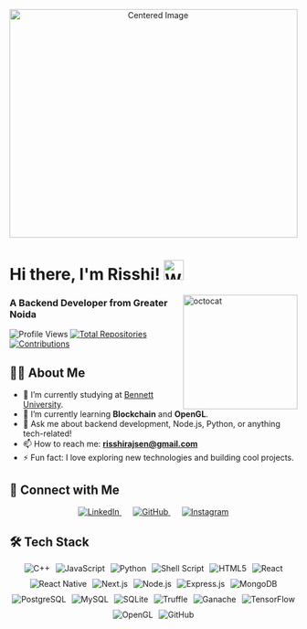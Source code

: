 <p align="center">
    <img style="width: 100%;  height: 400px; object-fit: cover;" src="https://user-images.githubusercontent.com/74038190/225813708-98b745f2-7d22-48cf-9150-083f1b00d6c9.gif" alt="Centered Image">
</p>

# Hi there, I'm Risshi! <img src="https://media.giphy.com/media/hvRJCLFzcasrR4ia7z/giphy.gif" width="35px" alt="Waving hand">
<img style="width: 200px;" alt="octocat" src="https://user-images.githubusercontent.com/74038190/226127923-0e8b7792-7b3c-462b-951b-63c96ba1a5af.gif" align="right">

### A Backend Developer from Greater Noida

<p style="text-decorations:none;">
    <img src="https://komarev.com/ghpvc/?username=codeRisshi25&label=Profile%20Views&color=0e75b6&style=for-the-badge" alt="Profile Views"/>
    <a href="https://github.com/codeRisshi25?tab=repositories" target="_blank">
        <img src="https://img.shields.io/badge/Total%20Repos-25-%2320232a?style=for-the-badge&logo=github" alt="Total Repositories"/>
    </a>
    <a href="https://github.com/codeRisshi25" target="_blank">
        <img src="https://img.shields.io/badge/Contributions-250%2B-%2300C7B7?style=for-the-badge&logo=github" alt="Contributions"/>
    </a>
</p>

## 👨‍💻 About Me

- 🔭 I’m currently studying at <a href="https://www.bennett.edu.in/" target="_blank">Bennett University</a>.
- 🌱 I’m currently learning **Blockchain** and **OpenGL**.
- 💬 Ask me about backend development, Node.js, Python, or anything tech-related!
- 📫 How to reach me: **risshirajsen@gmail.com**
- ⚡ Fun fact: I love exploring new technologies and building cool projects.

## 🤝 Connect with Me

<p align="center">
    <a href="https://www.linkedin.com/in/risshi-is-a-dev/" target="_blank" style="margin: 0 10px;">
        <img src="https://img.icons8.com/doodle/48/000000/linkedin--v2.png" alt="LinkedIn"/>
    </a>
    <a href="https://github.com/codeRisshi25" target="_blank" style="margin: 0 10px;">
        <img src="https://img.icons8.com/doodle/48/000000/github--v1.png" alt="GitHub"/>
    </a>
    <a href="https://instagram.com/__risshi" target="_blank" style="margin: 0 10px;">
        <img src="https://img.icons8.com/doodle/48/000000/instagram-new--v2.png" alt="Instagram"/>
    </a>
</p>

## 🛠️ Tech Stack
<p align="center" style="display: flex; flex-wrap: wrap; justify-content: center; gap: 10px;">
    <img src="https://img.shields.io/badge/c++-%2300599C.svg?style=for-the-badge&logo=c%2B%2B&logoColor=white" alt="C++"/>
    <img src="https://img.shields.io/badge/javascript-%23323330.svg?style=for-the-badge&logo=javascript&logoColor=%23F7DF1E" alt="JavaScript"/>
    <img src="https://img.shields.io/badge/python-3670A0?style=for-the-badge&logo=python&logoColor=ffdd54" alt="Python"/>
    <img src="https://img.shields.io/badge/shell_script-%23121011.svg?style=for-the-badge&logo=gnu-bash&logoColor=white" alt="Shell Script"/>
    <img src="https://img.shields.io/badge/html5-%23E34F26.svg?style=for-the-badge&logo=html5&logoColor=white" alt="HTML5"/>
    <img src="https://img.shields.io/badge/react-%2320232a.svg?style=for-the-badge&logo=react&logoColor=%2361DAFB" alt="React"/>
    <img src="https://img.shields.io/badge/react_native-%2320232a.svg?style=for-the-badge&logo=react&logoColor=%2361DAFB" alt="React Native"/>
    <img src="https://img.shields.io/badge/next.js-%23000000.svg?style=for-the-badge&logo=next.js&logoColor=white" alt="Next.js"/>
    <img src="https://img.shields.io/badge/node.js-6DA55F?style=for-the-badge&logo=node.js&logoColor=white" alt="Node.js"/>
    <img src="https://img.shields.io/badge/express.js-%23404d59.svg?style=for-the-badge&logo=express&logoColor=%2361DAFB" alt="Express.js"/>
    <img src="https://img.shields.io/badge/mongodb-%234ea94b.svg?style=for-the-badge&logo=mongodb&logoColor=white" alt="MongoDB"/>
    <img src="https://img.shields.io/badge/postgres-%23316192.svg?style=for-the-badge&logo=postgresql&logoColor=white" alt="PostgreSQL"/>
    <img src="https://img.shields.io/badge/mysql-4479A1.svg?style=for-the-badge&logo=mysql&logoColor=white" alt="MySQL"/>
    <img src="https://img.shields.io/badge/sqlite-%2307405e.svg?style=for-the-badge&logo=sqlite&logoColor=white" alt="SQLite"/>
    <img src="https://img.shields.io/badge/truffle-%23007ACC.svg?style=for-the-badge&logo=ethereum&logoColor=white" alt="Truffle"/>
    <img src="https://img.shields.io/badge/ganache-%23FF7139.svg?style=for-the-badge&logo=ethereum&logoColor=white" alt="Ganache"/>
    <img src="https://img.shields.io/badge/tensorflow-%23FF6F00.svg?style=for-the-badge&logo=tensorflow&logoColor=white" alt="TensorFlow"/>
    <img src="https://img.shields.io/badge/opengl-%23FFFFFF.svg?style=for-the-badge&logo=opengl&logoColor=black" alt="OpenGL"/>
    <img src="https://img.shields.io/badge/github-%23121011.svg?style=for-the-badge&logo=github&logoColor=white" alt="GitHub"/>
</p>
